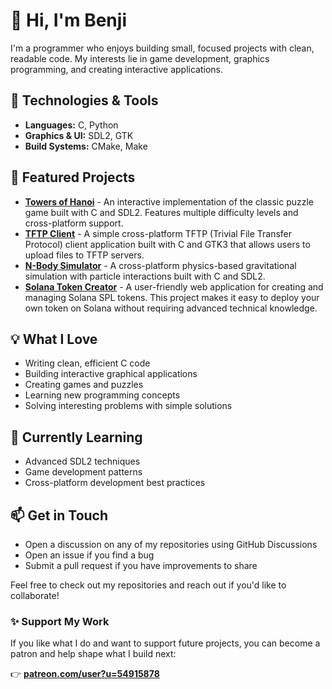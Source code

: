 # 👋 Hi, I'm Benji

I'm a programmer who enjoys building small, focused projects with clean, readable code. My interests lie in game development, graphics programming, and creating interactive applications.

## 🔧 Technologies & Tools
- **Languages:** C, Python
- **Graphics & UI:** SDL2, GTK
- **Build Systems:** CMake, Make

## 🚀 Featured Projects
- [**Towers of Hanoi**](https://github.com/datalore92/TowersOfHanoi) - An interactive implementation of the classic puzzle game built with C and SDL2. Features multiple difficulty levels and cross-platform support.
- [**TFTP Client**](https://github.com/datalore92/TFTP-Client) - A simple cross-platform TFTP (Trivial File Transfer Protocol) client application built with C and GTK3 that allows users to upload files to TFTP servers.
- [**N-Body Simulator**](https://github.com/datalore92/N-Body-Simulator) -  A cross-platform physics-based gravitational simulation with particle interactions built with C and SDL2.
- [**Solana Token Creator**](https://github.com/datalore92/SolanaTokenCreator) - A user-friendly web application for creating and managing Solana SPL tokens. This project makes it easy to deploy your own token on Solana without requiring advanced technical knowledge.
<!-- Add more projects as you create them -->

## 💡 What I Love
- Writing clean, efficient C code
- Building interactive graphical applications
- Creating games and puzzles
- Learning new programming concepts
- Solving interesting problems with simple solutions

## 🌱 Currently Learning
- Advanced SDL2 techniques
- Game development patterns
- Cross-platform development best practices

## 📫 Get in Touch
- Open a discussion on any of my repositories using GitHub Discussions
- Open an issue if you find a bug
- Submit a pull request if you have improvements to share

Feel free to check out my repositories and reach out if you'd like to collaborate!

### ✨ Support My Work

If you like what I do and want to support future projects, you can become a patron and help shape what I build next:

👉 [**patreon.com/user?u=54915878**](https://patreon.com/user?u=54915878)


<!--
Fun fact: My username is inspired by the android Data from Star Trek: The Next Generation, 
combined with the year '92!
-->

<!---
datalore92/datalore92 is a ✨ special ✨ repository because its `README.md` (this file) appears on your GitHub profile.
You can click the Preview link to take a look at your changes.
--->

